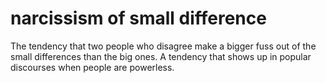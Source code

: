 # narcissism of small difference

The tendency that two people who disagree make a bigger fuss out of the small differences than the big ones. A tendency that shows up in popular discourses when people are powerless.
